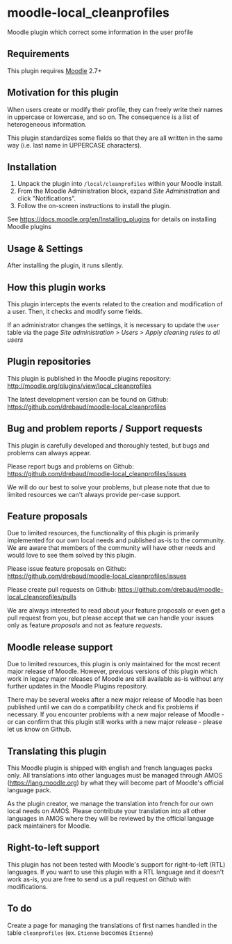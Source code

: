 # moodle-local_cleanprofiles

Moodle plugin which correct some information in the user profile


## Requirements


This plugin requires [Moodle](https://moodle.org) 2.7+


## Motivation for this plugin

When users create or modify their profile, they can freely write their
names in uppercase or lowercase, and so on. The consequence is a list
of heterogeneous information.

This plugin standardizes some fields so that they are all written
in the same way (i.e. last name in UPPERCASE characters).


## Installation

1. Unpack the plugin into `/local/cleanprofiles` within your Moodle install.
2. From the Moodle Administration block, expand *Site Administration* and click "Notifications".
3. Follow the on-screen instructions to install the plugin.

See https://docs.moodle.org/en/Installing_plugins for details on installing Moodle plugins


## Usage & Settings

After installing the plugin, it runs silently.


## How this plugin works

This plugin intercepts the events related to the creation and modification
of a user. Then, it checks and modify some fields.

If an administrator changes the settings, it is necessary to update
the `user` table via the page *Site administration > Users > Apply cleaning rules to all users*


## Plugin repositories

This plugin is published in the Moodle plugins repository:
http://moodle.org/plugins/view/local_cleanprofiles

The latest development version can be found on Github:
https://github.com/drebaud/moodle-local_cleanprofiles


## Bug and problem reports / Support requests

This plugin is carefully developed and thoroughly tested, but bugs and problems can always appear.

Please report bugs and problems on Github:
https://github.com/drebaud/moodle-local_cleanprofiles/issues

We will do our best to solve your problems, but please note that due to limited resources we can't always provide per-case support.


## Feature proposals

Due to limited resources, the functionality of this plugin is primarily implemented for our own local needs and published as-is to the community. We are aware that members of the community will have other needs and would love to see them solved by this plugin.

Please issue feature proposals on Github:
https://github.com/drebaud/moodle-local_cleanprofiles/issues

Please create pull requests on Github:
https://github.com/drebaud/moodle-local_cleanprofiles/pulls

We are always interested to read about your feature proposals or even get a pull request from you, but please accept that we can handle your issues only as feature _proposals_ and not as feature _requests_.


## Moodle release support

Due to limited resources, this plugin is only maintained for the most recent major release of Moodle. However, previous versions of this plugin which work in legacy major releases of Moodle are still available as-is without any further updates in the Moodle Plugins repository.

There may be several weeks after a new major release of Moodle has been published until we can do a compatibility check and fix problems if necessary. If you encounter problems with a new major release of Moodle - or can confirm that this plugin still works with a new major release - please let us know on Github.


## Translating this plugin

This Moodle plugin is shipped with english and french languages packs only. All translations into other languages must be managed through AMOS (https://lang.moodle.org) by what they will become part of Moodle's official language pack.

As the plugin creator, we manage the translation into french for our own local needs on AMOS. Please contribute your translation into all other languages in AMOS where they will be reviewed by the official language pack maintainers for Moodle.


## Right-to-left support

This plugin has not been tested with Moodle's support for right-to-left (RTL) languages.
If you want to use this plugin with a RTL language and it doesn't work as-is, you are free to send us a pull request on Github with modifications.

## To do

Create a page for managing the translations of first names handled in the table `cleanprofiles` (ex. `Etienne` becomes `Étienne`)